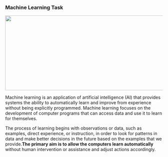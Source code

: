 ###  Machine Learning Task
<img src="https://www.expert.ai/wp-content/uploads/2017/03/machine-learning-definition.jpeg" height="240" width="800">

Machine learning is an application of artificial intelligence (AI) that provides systems the ability to automatically learn and improve from experience without being explicitly programmed. Machine learning focuses on the development of computer programs that can access data and use it to learn for themselves.

The process of learning begins with observations or data, such as examples, direct experience, or instruction, in order to look for patterns in data and make better decisions in the future based on the examples that we provide.<b>The primary aim is to allow the computers learn automatically</b> without human intervention or assistance and adjust actions accordingly.
